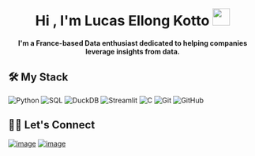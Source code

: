 <h1 align="center">Hi , I'm Lucas Ellong Kotto <img src="https://media.giphy.com/media/hvRJCLFzcasrR4ia7z/giphy.gif" width="35"></h1>

<h4 align="center">I'm a France-based Data enthusiast dedicated to helping companies leverage insights from data. </h4>

## 🛠️ My Stack

![Python](https://img.shields.io/badge/python-3670A0?style=for-the-badge&logo=python&logoColor=ffdd54)
![SQL](https://img.shields.io/badge/PostgreSQL-316192?style=for-the-badge&logo=postgresql&logoColor=white)
![DuckDB](https://img.shields.io/badge/DuckDB-FFF000.svg?style=for-the-badge&logo=DuckDB&logoColor=black)
![Streamlit](https://img.shields.io/badge/Streamlit-FF4B4B.svg?style=for-the-badge&logo=Streamlit&logoColor=white)
![C](https://img.shields.io/badge/C-A8B9CC.svg?style=for-the-badge&logo=C&logoColor=black)
![Git](https://img.shields.io/badge/Git-F05032.svg?style=for-the-badge&logo=Git&logoColor=white)
![GitHub](https://img.shields.io/badge/GitHub-181717.svg?style=for-the-badge&logo=GitHub&logoColor=white)

## 🙋‍♀️ Let's Connect

[![image](https://img.shields.io/badge/LinkedIn-0077B5?style=for-the-badge&logo=linkedin&logoColor=white)](https://www.linkedin.com/in/lucas-ellong-kotto/)
[![image](https://img.shields.io/badge/Gmail-D14836?style=for-the-badge&logo=gmail&logoColor=white)](mailto:lucas.ellong_kotto@edu.escp.eu)
</br>
